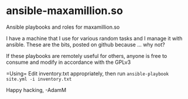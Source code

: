 ansible-maxamillion.so
======================

Ansible playbooks and roles for maxamillion.so

I have a machine that I use for various random tasks and I manage
it with ansible. These are the bits, posted on github because ... why not?

If these playbooks are remotely useful for others, anyone is free to 
consume and modify in accordance with the GPLv3

=Using=
Edit inventory.txt appropriately, then run `ansible-playbook site.yml -i inventory.txt` 

Happy hacking,
-AdamM
